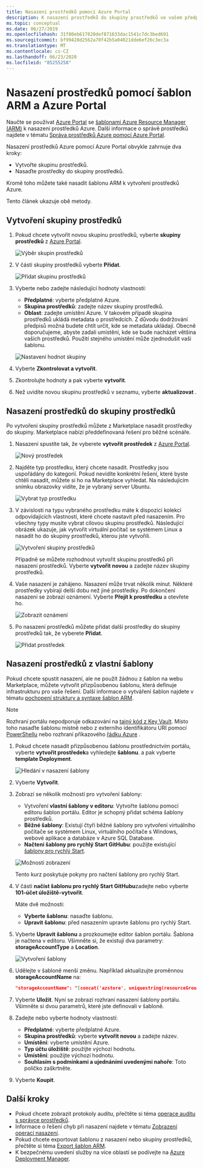 ```yaml
---
title: Nasazení prostředků pomocí Azure Portal
description: K nasazení prostředků do skupiny prostředků ve vašem předplatném použijte Azure Portal a správu prostředků Azure.
ms.topic: conceptual
ms.date: 06/27/2019
ms.openlocfilehash: 31f80eb617820def871633dac1541c7dc3bed691
ms.sourcegitcommit: bf99428d2562a70f42b5a04021dde6ef26c3ec3a
ms.translationtype: MT
ms.contentlocale: cs-CZ
ms.lasthandoff: 06/23/2020
ms.locfileid: "85255258"
---
```

# <a name="deploy-resources-with-arm-templates-and-azure-portal"></a>Nasazení prostředků pomocí šablon ARM a Azure Portal

Naučte se používat [Azure Portal](https://portal.azure.com) se [šablonami Azure Resource Manager (ARM)](overview.md) k nasazení prostředků Azure. Další informace o správě prostředků najdete v tématu [Správa prostředků Azure pomocí Azure Portal](../management/manage-resources-portal.md).

Nasazení prostředků Azure pomocí Azure Portal obvykle zahrnuje dva kroky:

- Vytvořte skupinu prostředků.
- Nasaďte prostředky do skupiny prostředků.

Kromě toho můžete také nasadit šablonu ARM k vytvoření prostředků Azure.

Tento článek ukazuje obě metody.

## <a name="create-a-resource-group"></a>Vytvoření skupiny prostředků

1. Pokud chcete vytvořit novou skupinu prostředků, vyberte **skupiny prostředků** z [Azure Portal](https://portal.azure.com).

   ![Výběr skupin prostředků](./media/deploy-portal/select-resource-groups.png)

1. V části skupiny prostředků vyberte **Přidat**.

   ![Přidat skupinu prostředků](./media/deploy-portal/add-resource-group.png)

1. Vyberte nebo zadejte následující hodnoty vlastností:

    - **Předplatné**: vyberte předplatné Azure.
    - **Skupina prostředků**: zadejte název skupiny prostředků.
    - **Oblast**: zadejte umístění Azure. V takovém případě skupina prostředků ukládá metadata o prostředcích. Z důvodu dodržování předpisů možná budete chtít určit, kde se metadata ukládají. Obecně doporučujeme, abyste zadali umístění, kde se bude nacházet většina vašich prostředků. Použití stejného umístění může zjednodušit vaši šablonu.

   ![Nastavení hodnot skupiny](./media/deploy-portal/set-group-properties.png)

1. Vyberte **Zkontrolovat a vytvořit**.
1. Zkontrolujte hodnoty a pak vyberte **vytvořit**.
1. Než uvidíte novou skupinu prostředků v seznamu, vyberte **aktualizovat** .

## <a name="deploy-resources-to-a-resource-group"></a>Nasazení prostředků do skupiny prostředků

Po vytvoření skupiny prostředků můžete z Marketplace nasadit prostředky do skupiny. Marketplace nabízí předdefinovaná řešení pro běžné scénáře.

1. Nasazení spustíte tak, že vyberete **vytvořit prostředek** z [Azure Portal](https://portal.azure.com).

   ![Nový prostředek](./media/deploy-portal/new-resources.png)

1. Najděte typ prostředku, který chcete nasadit. Prostředky jsou uspořádány do kategorií. Pokud nevidíte konkrétní řešení, které byste chtěli nasadit, můžete si ho na Marketplace vyhledat. Na následujícím snímku obrazovky vidíte, že je vybraný server Ubuntu.

   ![Vybrat typ prostředku](./media/deploy-portal/select-resource-type.png)

1. V závislosti na typu vybraného prostředku máte k dispozici kolekci odpovídajících vlastností, které chcete nastavit před nasazením. Pro všechny typy musíte vybrat cílovou skupinu prostředků. Následující obrázek ukazuje, jak vytvořit virtuální počítač se systémem Linux a nasadit ho do skupiny prostředků, kterou jste vytvořili.

   ![Vytvoření skupiny prostředků](./media/deploy-portal/select-existing-group.png)

   Případně se můžete rozhodnout vytvořit skupinu prostředků při nasazení prostředků. Vyberte **vytvořit novou** a zadejte název skupiny prostředků.

1. Vaše nasazení je zahájeno. Nasazení může trvat několik minut. Některé prostředky vybírají delší dobu než jiné prostředky. Po dokončení nasazení se zobrazí oznámení. Vyberte **Přejít k prostředku** a otevřete ho.

   ![Zobrazit oznámení](./media/deploy-portal/view-notification.png)

1. Po nasazení prostředků můžete přidat další prostředky do skupiny prostředků tak, že vyberete **Přidat**.

   ![Přidat prostředek](./media/deploy-portal/add-resource.png)

## <a name="deploy-resources-from-custom-template"></a>Nasazení prostředků z vlastní šablony

Pokud chcete spustit nasazení, ale ne použít žádnou z šablon na webu Marketplace, můžete vytvořit přizpůsobenou šablonu, která definuje infrastrukturu pro vaše řešení. Další informace o vytváření šablon najdete v tématu [pochopení struktury a syntaxe šablon ARM](template-syntax.md).

> [!NOTE]
> Rozhraní portálu nepodporuje odkazování na [tajný kód z Key Vault](key-vault-parameter.md). Místo toho nasaďte šablonu místně nebo z externího identifikátoru URI pomocí [PowerShellu](deploy-powershell.md) nebo rozhraní příkazového [řádku Azure](deploy-cli.md) .

1. Pokud chcete nasadit přizpůsobenou šablonu prostřednictvím portálu, vyberte **vytvořit prostředek**a vyhledejte **šablonu**. a pak vyberte **template Deployment**.

   ![Hledání v nasazení šablony](./media/deploy-portal/search-template.png)

1. Vyberte **Vytvořit**.
1. Zobrazí se několik možností pro vytvoření šablony:

    - Vytvoření **vlastní šablony v editoru**: Vytvořte šablonu pomocí editoru šablon portálu.  Editor je schopný přidat schéma šablony prostředků.
    - **Běžné šablony**: Existují čtyři běžné šablony pro vytvoření virtuálního počítače se systémem Linux, virtuálního počítače s Windows, webové aplikace a databáze v Azure SQL Database.
    - **Načtení šablony pro rychlý Start GitHubu**: použijte existující [šablony pro rychlý Start](https://azure.microsoft.com/resources/templates/).

   ![Možnosti zobrazení](./media/deploy-portal/see-options.png)

    Tento kurz poskytuje pokyny pro načtení šablony pro rychlý Start.

1. V části **načíst šablonu pro rychlý Start GitHubu**zadejte nebo vyberte **101-účet úložiště-vytvořit**.

    Máte dvě možnosti:

    - **Vyberte šablonu**: nasaďte šablonu.
    - **Upravit šablonu**: před nasazením upravte šablonu pro rychlý Start.

1. Vyberte **Upravit šablonu** a prozkoumejte editor šablon portálu. Šablona je načtena v editoru. Všimněte si, že existují dva parametry: **storageAccountType** a **Location**.

   ![Vytvoření šablony](./media/deploy-portal/show-json.png)

1. Udělejte v šabloně menší změnu. Například aktualizujte proměnnou **storageAccountName** na:

    ```json
    "storageAccountName": "[concat('azstore', uniquestring(resourceGroup().id))]"
    ```

1. Vyberte **Uložit**. Nyní se zobrazí rozhraní nasazení šablony portálu. Všimněte si dvou parametrů, které jste definovali v šabloně.
1. Zadejte nebo vyberte hodnoty vlastností:

    - **Předplatné**: vyberte předplatné Azure.
    - **Skupina prostředků**: vyberte **vytvořit novou** a zadejte název.
    - **Umístění**: vyberte umístění Azure.
    - **Typ účtu úložiště**: použijte výchozí hodnotu.
    - **Umístění**: použijte výchozí hodnotu.
    - **Souhlasím s podmínkami a ujednáními uvedenými nahoře**: Toto políčko zaškrtněte.

1. Vyberte **Koupit**.

## <a name="next-steps"></a>Další kroky

- Pokud chcete zobrazit protokoly auditu, přečtěte si téma [operace auditu s správce prostředků](../management/view-activity-logs.md).
- Informace o řešení chyb při nasazení najdete v tématu [Zobrazení operací nasazení](deployment-history.md).
- Pokud chcete exportovat šablonu z nasazení nebo skupiny prostředků, přečtěte si téma [Export šablon ARM](export-template-portal.md).
- K bezpečnému uvedení služby na více oblastí se podívejte na [Azure Deployment Manager](deployment-manager-overview.md).
